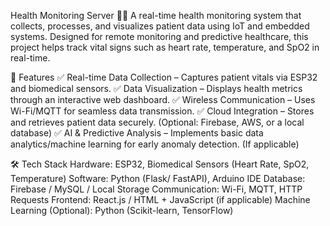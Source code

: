 Health Monitoring Server 🏥💡
A real-time health monitoring system that collects, processes, and visualizes patient data using IoT and embedded systems. Designed for remote monitoring and predictive healthcare, this project helps track vital signs such as heart rate, temperature, and SpO2 in real-time.

📌 Features
✅ Real-time Data Collection – Captures patient vitals via ESP32 and biomedical sensors.
✅ Data Visualization – Displays health metrics through an interactive web dashboard.
✅ Wireless Communication – Uses Wi-Fi/MQTT for seamless data transmission.
✅ Cloud Integration – Stores and retrieves patient data securely. (Optional: Firebase, AWS, or a local database)
✅ AI & Predictive Analysis – Implements basic data analytics/machine learning for early anomaly detection. (If applicable)

🛠️ Tech Stack
Hardware: ESP32, Biomedical Sensors (Heart Rate, SpO2, Temperature)
Software: Python (Flask/ FastAPI), Arduino IDE
Database: Firebase / MySQL / Local Storage
Communication: Wi-Fi, MQTT, HTTP Requests
Frontend: React.js / HTML + JavaScript (if applicable)
Machine Learning (Optional): Python (Scikit-learn, TensorFlow)
